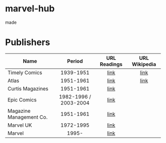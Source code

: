 # marvel-hub
made



# Publishers
| Name        | Period           | URL Readings  | URL Wikipedia
| ------------- |:-------------:|:-----:|:-----:|
| Timely Comics| 1939-1951 | [link](readcomiconline.li/Publisher/Timely-Comics) | [link]([readcomiconline.li/Publisher/Epic](https://en.wikipedia.org/wiki/Timely_Comics))|
| Atlas | 1951-1961 |  [link](readcomiconline.li/Publisher/Atlas) | [link](https://en.wikipedia.org/wiki/Atlas_Comics_(1950s)) |
| Curtis Magazines | 1951-1961 |  [link](readcomiconline.li/Publisher/Epic) | |
| Epic Comics | 1982-1996 / 2003-2004 | [link](readcomiconline.li/Publisher/Epic) | |
| Magazine Management Co. | 1951-1961 |  [link](readcomiconline.li/Publisher/Epic)  | |
| Marvel UK | 1972-1995 | [link](readcomiconline.li/Publisher/Epic) | |
| Marvel | 1995-  | [link](readcomiconline.li/Publisher/Epic) | |
